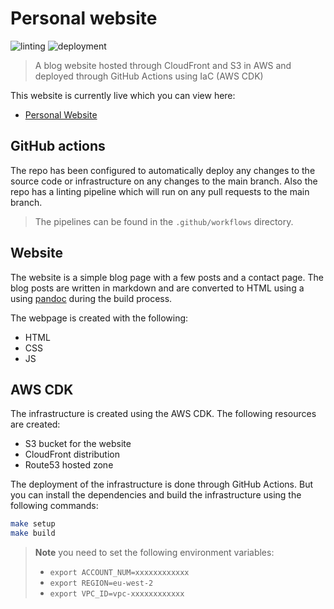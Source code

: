 # Personal website

![linting](https://github.com/nathanberry97/personalWebsite/actions/workflows/lintingPipeline.yml/badge.svg)
![deployment](https://github.com/nathanberry97/personalWebsite/actions/workflows/deploymentPipeline.yml/badge.svg)

> A blog website hosted through CloudFront and S3 in AWS and deployed through
> GitHub Actions using IaC (AWS CDK)

This website is currently live which you can view here:

-   [Personal Website](https://nathanberry.co.uk/)

## GitHub actions

The repo has been configured to automatically deploy any changes to the source
code or infrastructure on any changes to the main branch. Also the repo has
a linting pipeline which will run on any pull requests to the main branch.

> The pipelines can be found in the `.github/workflows` directory.

## Website

The website is a simple blog page with a few posts and a contact page. The
blog posts are written in markdown and are converted to HTML using a using
[pandoc](https://pandoc.org/) during the build process.

The webpage is created with the following:

-   HTML
-   CSS
-   JS

## AWS CDK

The infrastructure is created using the AWS CDK. The following resources are
created:

-   S3 bucket for the website
-   CloudFront distribution
-   Route53 hosted zone

The deployment of the infrastructure is done through GitHub Actions. But you
can install the dependencies and build the infrastructure using the following
commands:

```bash
make setup
make build
```

> **Note** you need to set the following environment variables:
>
> -   `export ACCOUNT_NUM=xxxxxxxxxxxx`
> -   `export REGION=eu-west-2`
> -   `export VPC_ID=vpc-xxxxxxxxxxxx`
